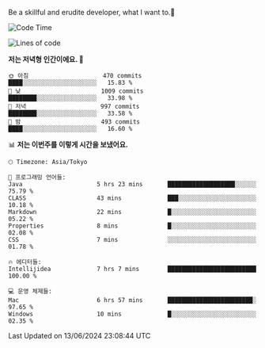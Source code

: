 Be a skillful and erudite developer, what I want to.👶

<!--START_SECTION:waka-->
![Code Time](http://img.shields.io/badge/Code%20Time-875%20hrs%2019%20mins-blue)

![Lines of code](https://img.shields.io/badge/%EC%A0%80%EB%8A%94%20%EC%97%AC%ED%83%9C%EA%B9%8C%EC%A7%80%20-2.3%20million%20%EC%A4%84%EC%9D%98%20%EC%BD%94%EB%93%9C%EB%A5%BC%20%EC%9E%91%EC%84%B1%ED%96%88%EC%96%B4%EC%9A%94.-blue)

**저는 저녁형 인간이에요. 🦉** 

```text
🌞 아침                     470 commits         ████░░░░░░░░░░░░░░░░░░░░░   15.83 % 
🌆 낮　                     1009 commits        ████████░░░░░░░░░░░░░░░░░   33.98 % 
🌃 저녁                     997 commits         ████████░░░░░░░░░░░░░░░░░   33.58 % 
🌙 밤　                     493 commits         ████░░░░░░░░░░░░░░░░░░░░░   16.60 % 
```


📊 **저는 이번주를 이렇게 시간을 보냈어요.** 

```text
🕑︎ Timezone: Asia/Tokyo

💬 프로그래밍 언어들: 
Java                     5 hrs 23 mins       ███████████████████░░░░░░   75.79 % 
CLASS                    43 mins             ███░░░░░░░░░░░░░░░░░░░░░░   10.18 % 
Markdown                 22 mins             █░░░░░░░░░░░░░░░░░░░░░░░░   05.22 % 
Properties               8 mins              █░░░░░░░░░░░░░░░░░░░░░░░░   02.08 % 
CSS                      7 mins              ░░░░░░░░░░░░░░░░░░░░░░░░░   01.78 % 

🔥 에디터들: 
Intellijidea             7 hrs 7 mins        █████████████████████████   100.00 % 

💻 운영 체제들: 
Mac                      6 hrs 57 mins       ████████████████████████░   97.65 % 
Windows                  10 mins             █░░░░░░░░░░░░░░░░░░░░░░░░   02.35 % 
```


 Last Updated on 13/06/2024 23:08:44 UTC
<!--END_SECTION:waka-->
